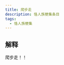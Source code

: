 ```yaml
---
title: 爬步走
description: 恪人族梗集条目
tags:
  - 恪人族梗集
---
```


## 解释

爬步走！！

<WikiAudio src="https://wikioss.xhemj.work/krzfs/wiki-media/4d799f987a66e00ce6699def290a2c68.mp3" name="爬步走" title="吴辉在大课间时喊的 “跑步走”"></WikiAudio>
